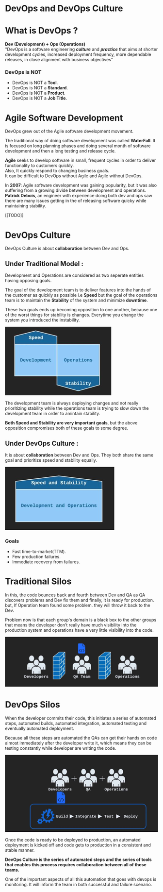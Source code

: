# DevOps and DevOps Culture


# What is DevOps ?

**Dev (Development) + Ops (Operations)**  
"DevOps is a software engineering ***culture*** and ***practice*** that aims at shorter development cycles, increased deployment frequency, more dependable releases, in close alignment with business objectives"

### DevOps is NOT

- DevOps is NOT a **Tool**.
- DevOps is NOT a **Standard**.
- DevOps is NOT a **Product**.
- DevOps is NOT a **Job Title**.

# Agile Software Development

DevOps grew out of the Agile software development movement.  

The traditional way of doing software development was called **WaterFall**. It is focused on long planning phases and doing several month of software development and then a long testing and release cycle.  

**Agile** seeks to develop software in small, frequent cycles in order to deliver functionality to customers quickly.  
Also, It quickly respond to changing business goals.  
It can be difficult to DevOps without Agile and Agile without DevOps.  

In **2007**: Agile software development was gaining popularity, but it was also suffering from a growing divide between development and operations. **Patrick Debois**, an engineer with experience doing both dev and ops saw there are many issues getting in the of releasing software quicky while maintaining stability.

[[TODO]]

# DevOps Culture

DevOps Culture is about **collaboration** between Dev and Ops.

## Under Traditional Model : 
Development and Operations are considered as two seperate entities having opposing goals.

The goal of the development team is to deliver features into the hands of the customer as quickly as possible i.e **Speed** but the goal of the operations team is to maintain the **Stability** of the system and minimize **downtime**.  

These two goals ends up becoming opposition to one another, because one of the worst things for stability is changes. Everytime you change the system you introduced the instability.

![Traditional Model](images/1.jpg)

The development team is always deploying changes and not really prioritizing stability while the operations team is trying to slow down the development team in order to amintain stability.

**Both Speed and Stability are very important goals**, but the above opposition compromises both of these goals to some degree.


## Under DevOps Culture : 

It is about **collaboration** between Dev and Ops.
They both share the same goal and prioritize speed and stability equally.

![DevOps Culture](images/2.jpg)

### Goals

- Fast time-to-market(TTM).
- Few production failures.
- Immediate recovery from failures.

# Traditional Silos

In this, the code bounces back and fourth between Dev and QA as QA discovers problems and Dev fix them and finally, it is ready for production. but, If Operation team found some problem. they will throw it back to the Dev.

Problem now is that each group's domain is a black box to the other groups that means the developer don't really have much visibility into the production system and operations have a very little visibility into the code.

![DevOps Culture](images/3.jpg)

# DevOps Silos

When the developer commits their code, this initiates a series of automated steps, automated builds, automated integration, automated testing and eventually automated deployment.

Because all these steps are automated the QAs can get their hands on code almost immediately after the developer write it, which means they can be testing constantly while developer are writing the code.

![DevOps Culture](images/4.jpg)

Once the code is ready to be deployed to production, an automated deployment is kicked off and code gets to production in a consistent and stable manner.

**DevOps Culture is the series of automated steps and the series of tools that enables this process requires collaboration between all of these teams.**

One of the important aspects of all this automation that goes with devops is monitoring. It will inform the team in both successful and failure scenario.